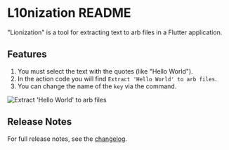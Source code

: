 # L10nization README

"Lionization" is a tool for extracting text to arb files in a Flutter application.

## Features

1. You must select the text with the quotes (like "Hello World").
1. In the action code you will find `Extract 'Hello World' to arb files`.
1. You can change the name of the `key` via the command.

![Extract 'Hello World' to arb files](https://github.com/lsaudon/l10nization/blob/main/images/extract-to-arb-files.gif?raw=true)

## Release Notes

For full release notes, see the [changelog](CHANGELOG.md).
